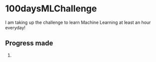 # 100daysMLChallenge
I am taking up the challenge to learn Machine Learning at least an hour everyday!

## Progress made
1. 
